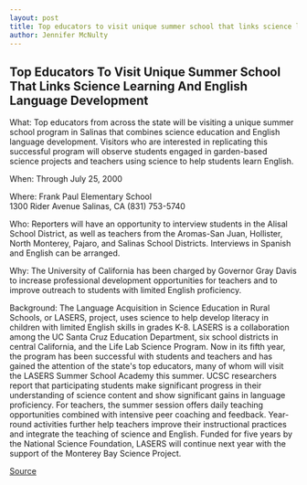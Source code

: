 ```yaml
---
layout: post
title: Top educators to visit unique summer school that links science learning and English language development
author: Jennifer McNulty
---
```


## Top Educators To Visit Unique Summer School That Links Science Learning And English Language Development

What: Top educators from across the state will be visiting a unique summer school program in Salinas that combines science education and English language development. Visitors who are interested in replicating this successful program will observe students engaged in garden-based science projects and teachers using science to help students learn English.

When: Through July 25, 2000

Where: Frank Paul Elementary School  
1300 Rider Avenue Salinas, CA (831) 753-5740

Who: Reporters will have an opportunity to interview students in the Alisal School District, as well as teachers from the Aromas-San Juan, Hollister, North Monterey, Pajaro, and Salinas School Districts. Interviews in Spanish and English can be arranged.

Why: The University of California has been charged by Governor Gray Davis to increase professional development opportunities for teachers and to improve outreach to students with limited English proficiency.

Background: The Language Acquisition in Science Education in Rural Schools, or LASERS, project, uses science to help develop literacy in children with limited English skills in grades K-8. LASERS is a collaboration among the UC Santa Cruz Education Department, six school districts in central California, and the Life Lab Science Program. Now in its fifth year, the program has been successful with students and teachers and has gained the attention of the state's top educators, many of whom will visit the LASERS Summer School Academy this summer. UCSC researchers report that participating students make significant progress in their understanding of science content and show significant gains in language proficiency. For teachers, the summer session offers daily teaching opportunities combined with intensive peer coaching and feedback. Year-round activities further help teachers improve their instructional practices and integrate the teaching of science and English. Funded for five years by the National Science Foundation, LASERS will continue next year with the support of the Monterey Bay Science Project.

[Source](http://www1.ucsc.edu/news_events/press_releases/archive/99-00/06-00/lasers_program.htm "Permalink to Top educators to visit unique summer school that links science learning and English language development")